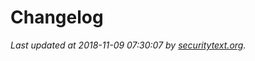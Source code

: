 # Changelog

_Last updated at 2018-11-09 07:30:07 by [securitytext.org](https://securitytext.org)._
